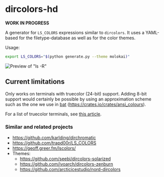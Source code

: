 # dircolors-hd

**WORK IN PROGRESS**

A generator for `LS_COLORS` expressions similar to `dircolors`. It uses a YAML-based for the
filetype-database as well as for the color themes.

Usage:
``` bash
export LS_COLORS="$(python generate.py --theme molokai)"
```

![Preview of "ls -R"](https://i.imgur.com/oekLIya.png)

## Current limitations

Only works on terminals with truecolor (24-bit) support. Adding 8-bit support would
certainly be possible by using an approximation scheme such as the one we use in
[bat](https://github.com/sharkdp/bat) (https://crates.io/crates/ansi_colours).

For a list of truecolor terminals, see [this article](https://gist.github.com/XVilka/8346728).

### Similar and related projects

- https://github.com/karlding/dirchromatic
- https://github.com/trapd00r/LS_COLORS
- https://geoff.greer.fm/lscolors/
- Themes:
   - https://github.com/seebi/dircolors-solarized
   - https://github.com/ivoarch/dircolors-zenburn
   - https://github.com/arcticicestudio/nord-dircolors
